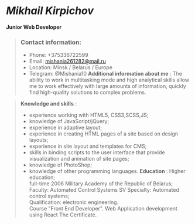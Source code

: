 # *Mikhail Kirpichov*
**Junior Web Developer** 

> ### Contact information:
>-   Phone: +375336722599
>- Email: mishania261282@mail.ru
> - Location: Minsk / Belarus / Europe
>- Telegram: @Mishania10
 >**Additional information about me** :
  The ability to work in multitasking mode and high analytical skills allow me to work effectively with large amounts of information, quickly find high-quality solutions to complex problems. 

  >**Knowledge and skills** :
  >- experience working with HTML5, CSS3,SCSS,JS;
  >- knowledge of JavaScript/jQuery;
  >- experience in adaptive layout;
  >- experience in creating HTML pages of a site based on design layouts;
  >- experience in site layout and templates for CMS;
  >- skills in binding scripts to the user interface that provide visualization and animation of site pages;
  >- knowledge of PhotoShop;
  >- knowledge of other programming languages.
   > **Education** :
 Higher education;  
 full-time 2006 Military Academy of the Republic of Belarus;  
 Faculty: Automated Control Systems SV Specialty: Automated control systems;  
 Qualification: electronic engineering.  
 Course "Front End Developer". Web Application development using React The Certificate.
